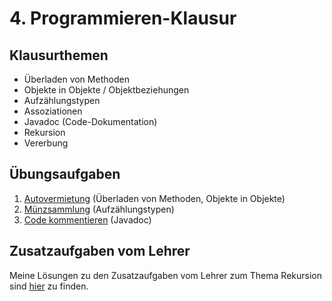# 4. Programmieren-Klausur

## Klausurthemen

- Überladen von Methoden
- Objekte in Objekte / Objektbeziehungen
- Aufzählungstypen
- Assoziationen
- Javadoc (Code-Dokumentation)
- Rekursion
- Vererbung

## Übungsaufgaben

1. [Autovermietung](aufgabe01) (Überladen von Methoden, Objekte in Objekte)
2. [Münzsammlung](aufgabe02) (Aufzählungstypen)
3. [Code kommentieren](aufgabe03) (Javadoc)

## Zusatzaufgaben vom Lehrer

Meine Lösungen zu den Zusatzaufgaben vom Lehrer zum Thema Rekursion
sind [hier](../pr1_x270_Rekursion_JavaEinf/ab40_zusatzaufgaben) zu finden.